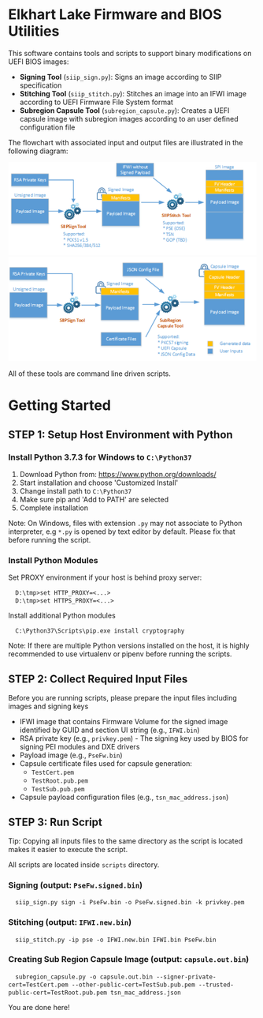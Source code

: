 # Elkhart Lake Firmware and BIOS Utilities

This software contains tools and scripts to support binary modifications on UEFI BIOS images:

* **Signing Tool** (`siip_sign.py`): Signs an image according to SIIP specification
* **Stitching Tool** (`siip_stitch.py`): Stitches an image into an IFWI image according to UEFI Firmware File System format
* **Subregion Capsule Tool** (`subregion_capsule.py`): Creates a UEFI capsule image with subregion images according to an user defined configuration file

The flowchart with associated input and output files are illustrated in the following diagram:

![Signing Diagram](docs/stitching_usage_flow.png)
![Signing Diagram2](docs/subregion_capsule_usage_flow.png)

All of these tools are command line driven scripts.


# Getting Started

## STEP 1: Setup Host Environment with Python

### Install Python 3.7.3 for Windows to `C:\Python37`

1. Download Python from: https://www.python.org/downloads/
2. Start installation and choose 'Customized Install'
3. Change install path to `C:\Python37`
4. Make sure pip and 'Add to PATH' are selected
5. Complete installation

Note: On Windows, files with extension `.py` may not associate to Python interpreter, e.g `*.py` is opened by text editor by default. Please fix that before running the script.


### Install Python Modules

Set PROXY environment if your host is behind proxy server:

```
  D:\tmp>set HTTP_PROXY=<...>
  D:\tmp>set HTTPS_PROXY=<...>
```

Install additional Python modules

```
  C:\Python37\Scripts\pip.exe install cryptography
```

Note: If there are multiple Python versions installed on the host, it is highly recommended to use virtualenv or pipenv before running the scripts.


## STEP 2: Collect Required Input Files

Before you are running scripts, please prepare the input files including images and signing keys

* IFWI image that contains Firmware Volume for the signed image identified by GUID and section UI string (e.g., `IFWI.bin`)
* RSA private key (e.g., `privkey.pem`) - The signing key used by BIOS for signing PEI modules and DXE drivers
* Payload image (e.g., `PseFw.bin`)
* Capsule certificate files used for capsule generation:
  - `TestCert.pem`
  - `TestRoot.pub.pem`
  - `TestSub.pub.pem`
* Capsule payload configuration files (e.g., `tsn_mac_address.json`)

## STEP 3: Run Script

Tip: Copying all inputs files to the same directory as the script is located makes it easier to execute the script.

All scripts are located inside `scripts` directory.

### Signing (output: `PseFw.signed.bin`)

```
  siip_sign.py sign -i PseFw.bin -o PseFw.signed.bin -k privkey.pem
```

### Stitching (output: `IFWI.new.bin`)

```
  siip_stitch.py -ip pse -o IFWI.new.bin IFWI.bin PseFw.bin
```

### Creating Sub Region Capsule Image (output: `capsule.out.bin`)

```
  subregion_capsule.py -o capsule.out.bin --signer-private-cert=TestCert.pem --other-public-cert=TestSub.pub.pem --trusted-public-cert=TestRoot.pub.pem tsn_mac_address.json
```

You are done here!


